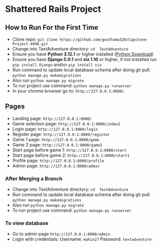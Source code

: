# Shattered Rails Project

## How to Run For the First Time
* Clone repo: `git clone https://github.com/gouthama320/Capstone-Project-4996.git`
* Change into TextAdventure directory: `cd  TextAdventure`
* Ensure you have **Python 3.12.1** or higher installed ([Python Download](https://www.python.org/downloads/))
* Ensure you have **Django 5.0.1** and **six 1.10** or higher, if not installed run `pip install Django` and/or `pip install six`
* Run command to update local database schema after doing git pull: `python manage.py makemigrations`
* Also run `python manage.py migrate`
* To run project use command: `python manage.py runserver`
* In your chrome browser go to: `http://127.0.0.1:8000/`

## Pages
* Landing page: `http://127.0.0.1:8000/`
* Game selection page: `http://127.0.0.1:8000/index2`
* Login page: `http://127.0.0.1:8000/login`
* Register page: `http://127.0.0.1:8000/register`
* Game 1 page: `http://127.0.0.1:8000/game`
* Game 2 page: `http://127.0.0.1:8000/game2`
* Start page before game 1: `http://127.0.0.1:8000/start`
* Start page before game 2: `http://127.0.0.1:8000/start1`
* Profile page: `http://127.0.0.1:8000/profile`
* Admin page: `http://127.0.0.1:8000/admin`

### After Merging a Branch
* Change into TextAdventure directory: `cd  TextAdventure`
* Run command to update local database schema after doing git pull: `python manage.py makemigrations`
* Also run `python manage.py migrate`
* To run project use command: `python manage.py runserver`

### To view database
* Go to admin page `http://127.0.0.1:8000/admin`
* Login with credentials:
   Username: `mahin27`
   Password: `textadventure`
